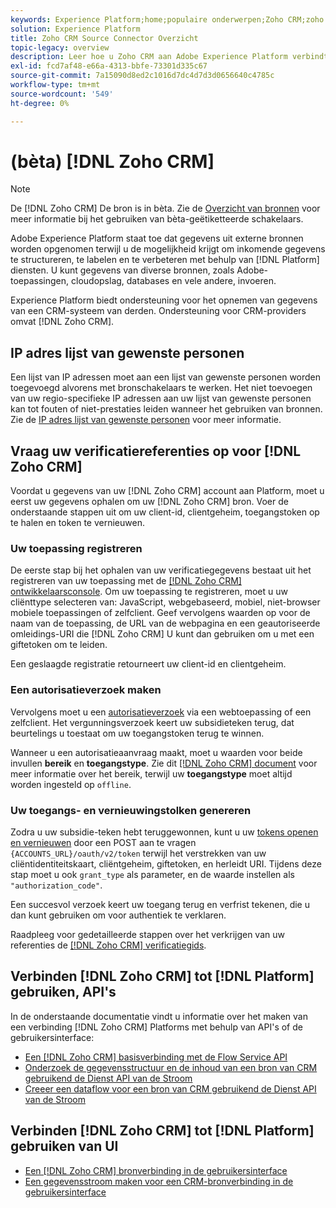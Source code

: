 ```yaml
---
keywords: Experience Platform;home;populaire onderwerpen;Zoho CRM;zoho crm;Zoho;zoho
solution: Experience Platform
title: Zoho CRM Source Connector Overzicht
topic-legacy: overview
description: Leer hoe u Zoho CRM aan Adobe Experience Platform verbindt gebruikend APIs of het gebruikersinterface.
exl-id: fcd7af48-e66a-4313-bbfe-73301d335c67
source-git-commit: 7a15090d8ed2c1016d7dc4d7d3d0656640c4785c
workflow-type: tm+mt
source-wordcount: '549'
ht-degree: 0%

---
```


# (bèta) [!DNL Zoho CRM]

>[!NOTE]
>
>De [!DNL Zoho CRM] De bron is in bèta. Zie de [Overzicht van bronnen](../../home.md#terms-and-conditions) voor meer informatie bij het gebruiken van bèta-geëtiketteerde schakelaars.

Adobe Experience Platform staat toe dat gegevens uit externe bronnen worden opgenomen terwijl u de mogelijkheid krijgt om inkomende gegevens te structureren, te labelen en te verbeteren met behulp van [!DNL Platform] diensten. U kunt gegevens van diverse bronnen, zoals Adobe-toepassingen, cloudopslag, databases en vele andere, invoeren.

Experience Platform biedt ondersteuning voor het opnemen van gegevens van een CRM-systeem van derden. Ondersteuning voor CRM-providers omvat [!DNL Zoho CRM].

## IP adres lijst van gewenste personen

Een lijst van IP adressen moet aan een lijst van gewenste personen worden toegevoegd alvorens met bronschakelaars te werken. Het niet toevoegen van uw regio-specifieke IP adressen aan uw lijst van gewenste personen kan tot fouten of niet-prestaties leiden wanneer het gebruiken van bronnen. Zie de [IP adres lijst van gewenste personen](../../ip-address-allow-list.md) voor meer informatie.

## Vraag uw verificatiereferenties op voor [!DNL Zoho CRM]

Voordat u gegevens van uw [!DNL Zoho CRM] account aan Platform, moet u eerst uw gegevens ophalen om uw [!DNL Zoho CRM] bron. Voer de onderstaande stappen uit om uw client-id, clientgeheim, toegangstoken op te halen en token te vernieuwen.

### Uw toepassing registreren

De eerste stap bij het ophalen van uw verificatiegegevens bestaat uit het registreren van uw toepassing met de [[!DNL Zoho CRM] ontwikkelaarsconsole](https://accounts.zoho.com/). Om uw toepassing te registreren, moet u uw cliënttype selecteren van: JavaScript, webgebaseerd, mobiel, niet-browser mobiele toepassingen of zelfclient. Geef vervolgens waarden op voor de naam van de toepassing, de URL van de webpagina en een geautoriseerde omleidings-URI die [!DNL Zoho CRM] U kunt dan gebruiken om u met een giftetoken om te leiden.

Een geslaagde registratie retourneert uw client-id en clientgeheim.

### Een autorisatieverzoek maken

Vervolgens moet u een [autorisatieverzoek](https://www.zoho.com/crm/developer/docs/api/v2/auth-request.html) via een webtoepassing of een zelfclient. Het vergunningsverzoek keert uw subsidieteken terug, dat beurtelings u toestaat om uw toegangstoken terug te winnen.

Wanneer u een autorisatieaanvraag maakt, moet u waarden voor beide invullen **bereik** en **toegangstype**. Zie dit [[!DNL Zoho CRM] document](https://www.zoho.com/crm/developer/docs/api/v2/scopes.html) voor meer informatie over het bereik, terwijl uw **toegangstype** moet altijd worden ingesteld op `offline`.

### Uw toegangs- en vernieuwingstolken genereren

Zodra u uw subsidie-teken hebt teruggewonnen, kunt u uw [tokens openen en vernieuwen](https://www.zoho.com/crm/developer/docs/api/v2/access-refresh.html) door een POST aan te vragen `{ACCOUNTS_URL}/oauth/v2/token` terwijl het verstrekken van uw cliëntidentiteitskaart, cliëntgeheim, giftetoken, en herleidt URI. Tijdens deze stap moet u ook `grant_type` als parameter, en de waarde instellen als `"authorization_code"`.

Een succesvol verzoek keert uw toegang terug en verfrist tekenen, die u dan kunt gebruiken om voor authentiek te verklaren.

Raadpleeg voor gedetailleerde stappen over het verkrijgen van uw referenties de [[!DNL Zoho CRM] verificatiegids](https://www.zoho.com/crm/developer/docs/api/v2/oauth-overview.html).

## Verbinden [!DNL Zoho CRM] tot [!DNL Platform] gebruiken, API&#39;s

In de onderstaande documentatie vindt u informatie over het maken van een verbinding [!DNL Zoho CRM] Platforms met behulp van API&#39;s of de gebruikersinterface:

- [Een [!DNL Zoho CRM] basisverbinding met de Flow Service API](../../tutorials/api/create/crm/zoho.md)
- [Onderzoek de gegevensstructuur en de inhoud van een bron van CRM gebruikend de Dienst API van de Stroom](../../tutorials/api/explore/crm.md)
- [Creeer een dataflow voor een bron van CRM gebruikend de Dienst API van de Stroom](../../tutorials/api/collect/crm.md)

## Verbinden [!DNL Zoho CRM] tot [!DNL Platform] gebruiken van UI

- [Een [!DNL Zoho CRM] bronverbinding in de gebruikersinterface](../../tutorials/ui/create/crm/zoho.md)
- [Een gegevensstroom maken voor een CRM-bronverbinding in de gebruikersinterface](../../tutorials/ui/dataflow/crm.md)
